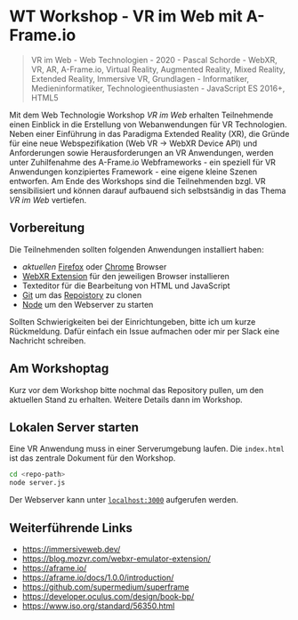 # WT Workshop - VR im Web mit A-Frame.io

> VR im Web - Web Technologien - 2020 - Pascal Schorde - WebXR, VR, AR, A-Frame.io, Virtual Reality, Augmented Reality, Mixed Reality, Extended Reality, Immersive VR, Grundlagen - Informatiker, Medieninformatiker, Technologieenthusiasten - JavaScript ES 2016+, HTML5

Mit dem Web Technologie Workshop _VR im Web_ erhalten Teilnehmende einen Einblick in die Erstellung von Webanwendungen für VR Technologien. Neben einer Einführung in das Paradigma Extended Reality (XR), die Gründe für eine neue Webspezifikation (Web VR -> WebXR Device API) und Anforderungen sowie Herausforderungen an VR Anwendungen, werden unter Zuhilfenahme des A-Frame.io Webframeworks - ein speziell für VR Anwendungen konzipiertes Framework - eine eigene kleine Szenen entworfen. Am Ende des Workshops sind die Teilnehmenden bzgl. VR sensibilisiert und können darauf aufbauend sich selbstsändig in das Thema _VR im Web_ vertiefen.

## Vorbereitung

Die Teilnehmenden sollten folgenden Anwendungen installiert haben:

* _aktuellen_ [Firefox](https://www.mozilla.org/de/firefox/) oder [Chrome](https://www.google.com/intl/de_de/chrome/) Browser
* [WebXR Extension](https://blog.mozvr.com/webxr-emulator-extension/) für den jeweiligen Browser installieren
* Texteditor für die Bearbeitung von HTML und JavaScript
* [Git](https://git-scm.com/) um das [Repoistory](https://github.com/p2sk/wt-workshop-vr-im-web) zu clonen
* [Node](https://nodejs.org/en/) um den Webserver zu starten

Sollten Schwierigkeiten bei der Einrichtungeben, bitte ich um kurze Rückmeldung. Dafür einfach ein Issue aufmachen oder mir per Slack eine Nachricht schreiben.

## Am Workshoptag

Kurz vor dem Workshop bitte nochmal das Repository pullen, um den aktuellen Stand zu erhalten. Weitere Details dann im Workshop.

## Lokalen Server starten

Eine VR Anwendung muss in einer Serverumgebung laufen. Die `index.html` ist das zentrale Dokument für den Workshop.

```bash
cd <repo-path>
node server.js
```

Der Webserver kann unter [`localhost:3000`](http://localhost:3000) aufgerufen werden.

## Weiterführende Links

* https://immersiveweb.dev/
* https://blog.mozvr.com/webxr-emulator-extension/
* https://aframe.io/
* https://aframe.io/docs/1.0.0/introduction/
* https://github.com/supermedium/superframe
* https://developer.oculus.com/design/book-bp/
* https://www.iso.org/standard/56350.html
